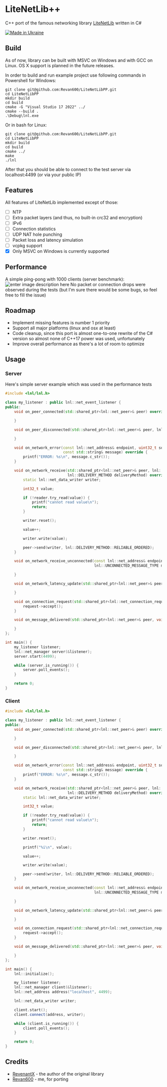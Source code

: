 # LiteNetLib++
C++ port of the famous networking library [LiteNetLib](https://github.com/RevenantX/LiteNetLib) written in C#

[![Made in Ukraine](https://img.shields.io/badge/made_in-ukraine-ffd700.svg?labelColor=0057b7)](https://stand-with-ukraine.pp.ua)
## Build
As of now, library can be built with MSVC on Windows and with GCC on Linux. OS X support is planned in the future releases.

In order to build and run example project use following commands in Powershell for Windows:

    git clone git@github.com:Revan600/LiteNetLibPP.git
    cd LiteNetLibPP
    mkdir build
    cd build
    cmake -G "Visual Studio 17 2022" ../
    cmake --build .
    .\Debug\lnl.exe

Or in bash for Linux:

    git clone git@github.com:Revan600/LiteNetLibPP.git
    cd LiteNetLibPP
    mkdir build
    cd build
    cmake ../
    make
    ./lnl

After that you should be able to connect to the test server via localhost:4499 (or via your public IP)
## Features
All features of LiteNetLib implemented except of those:

- [ ] NTP
- [ ] Extra packet layers (and thus, no built-in crc32 and encryption)
- [ ] IPv6
- [ ] Connection statistics
- [ ] UDP NAT hole punching
- [ ] Packet loss and latency simulation
- [ ] vcpkg support
- [x] Only MSVC on Windows is currently supported

## Performance
A simple ping-pong with 1000 clients (server benchmark):
![enter image description here](https://github.com/Revan600/LiteNetLibPP/blob/main/assets/lnl_perf.png?raw=true)
No packet or connection drops were observed during the tests (but I'm sure there would be some bugs, so feel free to fill the issue)
## Roadmap

- Implement missing features is number 1 priority
- Support all major platforms (linux and osx at least)
- Code cleanup, since this port is almost one-to-one rewrite of the C# version so almost none of C++17 power was used, unfortunately
- Improve overall performance as there's a lot of room to optimize

## Usage
### Server
Here's simple server example which was used in the performance tests

```cpp
#include <lnl/lnl.h>

class my_listener : public lnl::net_event_listener {
public:
    void on_peer_connected(std::shared_ptr<lnl::net_peer>& peer) override {

    }

    void on_peer_disconnected(std::shared_ptr<lnl::net_peer>& peer, lnl::disconnect_info& disconnectInfo) override {

    }

    void on_network_error(const lnl::net_address& endpoint, uint32_t socketErrorCode,
                          const std::string& message) override {
        printf("ERROR: %s\n", message.c_str());
    }

    void on_network_receive(std::shared_ptr<lnl::net_peer>& peer, lnl::net_data_reader& reader, uint8_t channelNumber,
                            lnl::DELIVERY_METHOD deliveryMethod) override {
        static lnl::net_data_writer writer;

        int32_t value;

        if (!reader.try_read(value)) {
            printf("cannot read value\n");
            return;
        }

        writer.reset();

        value++;

        writer.write(value);

        peer->send(writer, lnl::DELIVERY_METHOD::RELIABLE_ORDERED);
    }

    void on_network_receive_unconnected(const lnl::net_address& endpoint, lnl::net_data_reader& reader,
                                        lnl::UNCONNECTED_MESSAGE_TYPE messageType) override {

    }

    void on_network_latency_update(std::shared_ptr<lnl::net_peer>& peer, int latency) override {

    }

    void on_connection_request(std::shared_ptr<lnl::net_connection_request>& request) override {
        request->accept();
    }

    void on_message_delivered(std::shared_ptr<lnl::net_peer>& peer, void* userData) override {

    }
};

int main() {
    my_listener listener;
    lnl::net_manager server(&listener);
    server.start(4499);

    while (server.is_running()) {
        server.poll_events();
    }

    return 0;
}
```

### Client

```cpp
#include <lnl/lnl.h>

class my_listener : public lnl::net_event_listener {
public:
    void on_peer_connected(std::shared_ptr<lnl::net_peer>& peer) override {

    }

    void on_peer_disconnected(std::shared_ptr<lnl::net_peer>& peer, lnl::disconnect_info& disconnectInfo) override {

    }

    void on_network_error(const lnl::net_address& endpoint, uint32_t socketErrorCode,
                          const std::string& message) override {
        printf("ERROR: %s\n", message.c_str());
    }

    void on_network_receive(std::shared_ptr<lnl::net_peer>& peer, lnl::net_data_reader& reader, uint8_t channelNumber,
                            lnl::DELIVERY_METHOD deliveryMethod) override {
        static lnl::net_data_writer writer;

        int32_t value;

        if (!reader.try_read(value)) {
            printf("cannot read value\n");
            return;
        }

        writer.reset();

        printf("%i\n", value);

        value++;

        writer.write(value);

        peer->send(writer, lnl::DELIVERY_METHOD::RELIABLE_ORDERED);
    }

    void on_network_receive_unconnected(const lnl::net_address& endpoint, lnl::net_data_reader& reader,
                                        lnl::UNCONNECTED_MESSAGE_TYPE messageType) override {

    }

    void on_network_latency_update(std::shared_ptr<lnl::net_peer>& peer, int latency) override {

    }

    void on_connection_request(std::shared_ptr<lnl::net_connection_request>& request) override {
        request->accept();
    }

    void on_message_delivered(std::shared_ptr<lnl::net_peer>& peer, void* userData) override {

    }
};

int main() {
    lnl::initialize();

    my_listener listener;
    lnl::net_manager client(&listener);
    lnl::net_address address("localhost", 4499);

    lnl::net_data_writer writer;

    client.start();
    client.connect(address, writer);

    while (client.is_running()) {
        client.poll_events();
    }

    return 0;
}
```

## Credits
- [RevenantX](https://github.com/RevenantX) - the author of the original library
- [Revan600](https://github.com/Revan600) - me, for porting

